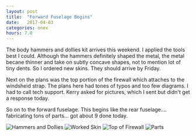 ```yaml
---
layout: post
title:  "Forward Fuselage Begins"
date:   2017-04-03 
categories: onex
hours: 7.0
---
```


The body hammers and dollies kit arrives this weekend.  I applied the tools best I could.  Although the hammers definitely shaped the metal, the metal becane thinner and take on subtly concave shapes, not to mention lot of tiny dents.  So I ordered new skins. They should arrive by Friday.

Next on the plans was the top portion of the firewall which attaches to the windsheid strap.  The plans here had tones of typos and too few diagrams.  I had to call tech support.  Kerry asked for pictures, which I sent but didn't get a response today.
 
So on to the forward fuselage.  This begins like the rear fuselage.... fabricating tons of parts... got about 9 done today. 

![Hammers and Dollies](/onex/img/2017-04-03/1.jpg)
![Worked Skin](/onex/img/2017-04-03/2.jpg)
![Top of Firewall](/onex/img/2017-04-03/3.jpg)
![Parts](/onex/img/2017-04-03/4.jpg)
